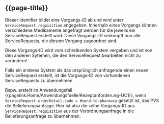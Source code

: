 ## {{page-title}}

Dieser Identifier bildet eine Vorgangs-ID ab und wird unter `ServiceRequest.requisition` angegeben. Innerhalb eines Vorgangs können verschiedene Medikamente angefragt werden für die jeweils ein ServiceRequest erstellt wird. Diese Vorgangs-ID verknüpft nun alle ServiceRequests, die diesem Vorgang zugeordnet sind.

Diese Vorgangs-ID wird vom schreibenden System vergeben und ist von den anderen Sytemen, die den ServiceRequest bearbeiten nicht zu verändern!

Falls ein anderes System als das ursprünglich anfragende einen neuen ServiceRequest erstellt, ist die Vorgangs-ID von vorhandenen ServiceRequests zu übernehmen.

Bspw. erstellt im Anwendungsfall {{pagelink:Home/Anwendungsfaelle/Rezeptanforderung-UC1}}, wenn `ServiceRequest.orderDetail.code = #send-to-pharmacy` gesetzt ist, das PVS die Belieferungsanfrage. Hier ist also die selbe Vorgangs-ID aus `ServiceRequest.requisition` aus der Verordnungsanfrage in die Belieferungsanfrage zu übernehmen.
